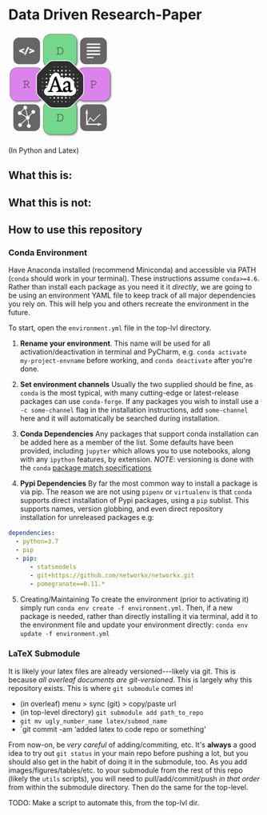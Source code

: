 # Data Driven Research-Paper
![img](docs/images/ddrp-icon-shadow.png)

(In Python and Latex)


## What this is:

## What this is not:

## How to use this repository

### Conda Environment
Have Anaconda installed (recommend Miniconda) and accessible via PATH (`conda` should work in your terminal). These instructions assume `conda>=4.6`. Rather than install each package as you need it it *directly*, we are going to be using an environment YAML file to keep track of all major dependencies you rely on. This will help you and others recreate the environment in the future.

To start, open the `environment.yml` file in the top-lvl directory. 

1. **Rename your environment**. 
This name will be used for all activation/deactivation in terminal and PyCharm, e.g. 
    `conda activate my-project-envname` 
before working, and `conda deactivate` after you're done. 
    
2. **Set environment channels** 
Usually the two supplied should be fine, as `conda` is the most typical, with many cutting-edge or latest-release packages can use `conda-forge`. If any packages you wish to install use a `-c some-channel` flag in the installation instructions, add `some-channel` here and it will automatically be searched during installation. 

3. **Conda Dependencies** 
Any packages that support conda installation can be added here as a member of the list. Some defaults have been provided, including `jupyter` which allows you to use notebooks, along with any `ipython` features, by extension. *NOTE*: versioning is done with the `conda` [package match specifications](https://docs.conda.io/projects/conda-build/en/latest/resources/package-spec.html#package-match-specifications)

4. **Pypi Dependencies** 
By far the most common way to install a package is via pip. The reason we are not using `pipenv` or `virtualenv` is that `conda` supports direct installation of Pypi packages, using a `pip` sublist. This supports names, version globbing, and even direct repository installation for unreleased packages e.g: 
```yaml
dependencies:
  - python=3.7
  - pip    
  - pip:
      - statsmodels
      - git+https://github.com/networkx/networkx.git
      - pomegranate==0.11.*
```

5. Creating/Maintaining
To create the environment (prior to activating it) simply run `conda env create -f environment.yml`. Then, if a new package is needed, rather than directly installing it via terminal, add it to the environment file and update your environment directly: `conda env update -f environment.yml`

### LaTeX Submodule
It is likely your latex files are already versioned---likely via git. This is because *all overleaf documents are git-versioned*. This is largely why this repository exists. This is where `git submodule` comes in!


- (in overleaf) menu > sync (git) > copy/paste url
- (in top-level directory) `git submodule add path_to_repo`
- `git mv ugly_number_name latex/submod_name`
- `git commit -am ‘added latex to code repo or something’

From now-on, be *very careful* of adding/commiting, etc. It's **always** a good idea to try out `git status` in your main repo before pushing a lot, but you should also get in the habit of doing it in the submodule, too. As you add images/figures/tables/etc. to your submodule from the rest of this repo (likely the `utils` scripts), you will need to pull/add/commit/push *in that order* from within the submodule directory. Then do the same for the top-level. 

TODO: Make a script to automate this, from the top-lvl dir. 
 
